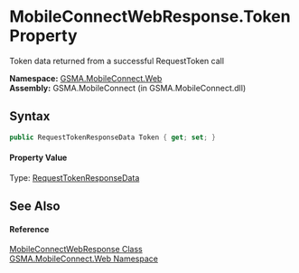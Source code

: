 MobileConnectWebResponse.Token Property
=======================================
Token data returned from a successful RequestToken call

**Namespace:** [GSMA.MobileConnect.Web][1]  
**Assembly:** GSMA.MobileConnect (in GSMA.MobileConnect.dll)

Syntax
------

```csharp
public RequestTokenResponseData Token { get; set; }
```

#### Property Value
Type: [RequestTokenResponseData][2]

See Also
--------

#### Reference
[MobileConnectWebResponse Class][3]  
[GSMA.MobileConnect.Web Namespace][1]  

[1]: ../README.md
[2]: ../../GSMA.MobileConnect.Authentication/RequestTokenResponseData/README.md
[3]: README.md
[4]: ../../_icons/Help.png
